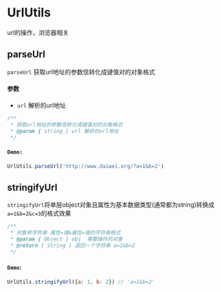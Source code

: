 # UrlUtils
url的操作，浏览器相关

## parseUrl
`parseUrl` 获取url地址的参数信转化成键值对的对象格式
#### 参数
- `url` 解析的url地址
```js
/**
 * 获取url地址的参数信转化成键值对的对象格式
 * @param { string } url 解析的url地址
 */
```
#### `Demo:`
```js
UrlUtils.parseUrl('http://www.daiwei.org/?a=1&b=2')
```

## stringifyUrl
`stringifyUrl`将单层object对象且属性为基本数据类型(通常都为string)转换成`a=1&b=2&c=3`的格式效果
```js
/**
 * 对象转字符串 属性=值&属性=值的字符串格式
 * @param { Object } obj  需要操作的对象
 * @return { String } 返回一个字符串 a=1&b=2
 */
```
#### `Demo`:
```js
UrlUtils.stringifyUrl({a: 1, b: 2}) // 'a=1&b=2'
```
